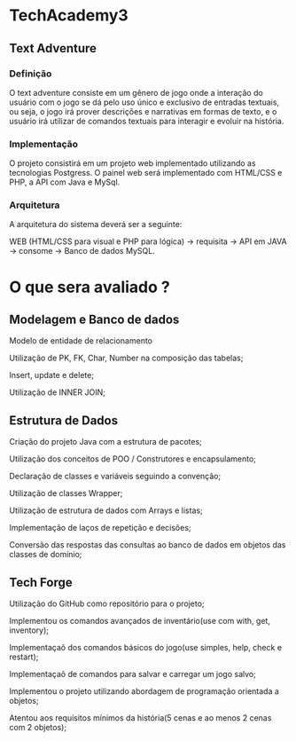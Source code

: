# TechAcademy3
## Text Adventure

### Definição 

O text adventure consiste em um gênero de jogo onde a interação do usuário
com o jogo se dá pelo uso único e exclusivo de entradas textuais, ou seja, o jogo
irá prover descrições e narrativas em formas de texto, e o usuário irá utilizar de
comandos textuais para interagir e evoluir na história.

 ### Implementação

O projeto consistirá em um projeto web implementado utilizando as tecnologias
Postgress. O painel web será implementado com HTML/CSS e PHP, a API
com Java e MySql.

### Arquitetura
A arquitetura do sistema deverá ser a seguinte: 

WEB (HTML/CSS para visual e PHP para lógica) -> requisita -> API
em JAVA -> consome -> Banco de dados MySQL.

# O que sera avaliado ?

## Modelagem e Banco de dados

 Modelo de entidade de relacionamento

 Utilização de PK, FK, Char, Number na composição das tabelas;

 Insert, update e delete;

 Utilização de INNER JOIN;

## Estrutura de Dados

 Criação do projeto Java com a estrutura de pacotes;

 Utilização dos conceitos de POO / Construtores e encapsulamento;

 Declaração de classes e variáveis seguindo a convenção;

 Utilização de classes Wrapper;

 Utilização de estrutura de dados com Arrays e listas;

 Implementação de laços de repetição e decisões;

 Conversão das respostas das consultas ao banco de dados em objetos das classes de domínio;

## Tech Forge

 Utilização do GitHub como repositório para o projeto;

 Implementou os comandos avançados de inventário(use com with, get, inventory);

 Implementaçaõ dos comandos básicos do jogo(use simples, help, check e restart);

 Implementaçaõ de comandos para salvar e carregar um jogo salvo;

 Implementou o projeto utilizando abordagem de programação orientada a objetos;

 Atentou aos requisitos mínimos da história(5 cenas e ao menos 2 cenas com 2 objetos);